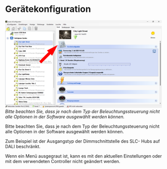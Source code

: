 # Gerätekonfiguration
![Geraete konfigurieren](geraete-konfiguration.png)  
*Bitte beachten Sie, dass je nach dem Typ der Beleuchtungssteuerung nicht alle Optionen in der Software ausgewählt werden können.*

Bitte beachten Sie, dass je nach dem Typ der Beleuchtungssteuerung nicht alle Optionen in der Software ausgewählt werden können.

Zum Beispiel ist der Ausgangstyp der Dimmschnittstelle des SLC- Hubs auf DALI beschränkt.

Wenn ein Menü ausgegraut ist, kann es mit den aktuellen Einstellungen oder mit dem verwendeten Controller nicht geändert werden. 